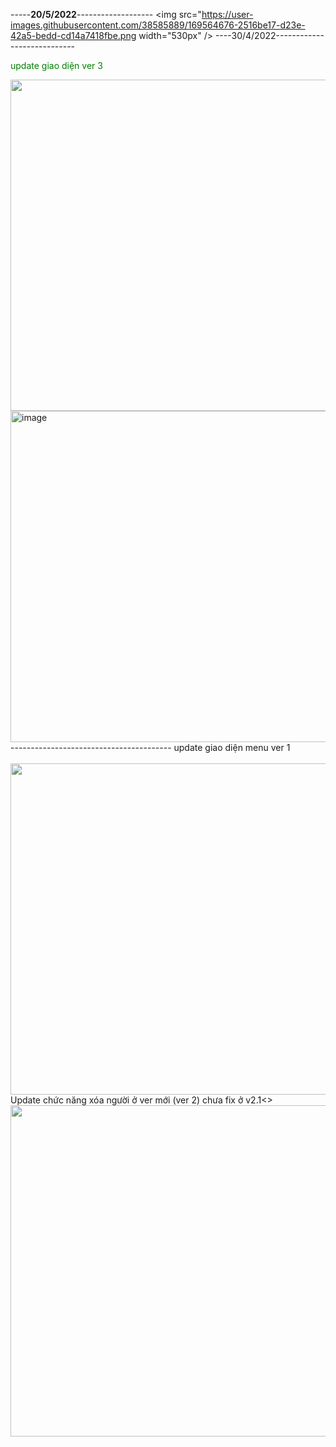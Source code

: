 -----<b>20/5/2022</b>-------------------
<img src="https://user-images.githubusercontent.com/38585889/169564676-2516be17-d23e-42a5-bedd-cd14a7418fbe.png width="530px" />
----30/4/2022----------------------------
<p style="color:green;">update giao diện ver 3</p>
<img src="https://user-images.githubusercontent.com/38585889/165884929-f1c8dc37-55de-491a-a545-179520c8db97.png" width="530" />
<img width="530" alt="image" src="https://user-images.githubusercontent.com/38585889/166090174-59507738-17a5-4289-a7f5-589e0f81ea76.png">
----------------------------------------
update giao diện menu ver 1 </br></br>
<img src="https://user-images.githubusercontent.com/38585889/163195050-bb5b20bf-5396-4677-92b7-2c9e194d3840.png"  width="530" />
</br>Update chức năng xóa người ở ver mới (ver 2) chưa fix ở v2.1<> </br>
<img src="https://user-images.githubusercontent.com/38585889/163195118-0c004729-2329-43dc-b5a7-5d176f98bb89.png"  width="530" />

